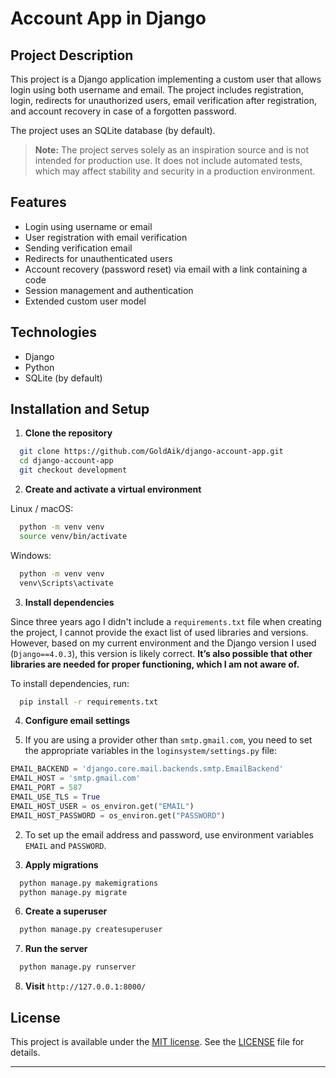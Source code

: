 # Account App in Django

## Project Description
This project is a Django application implementing a custom user that allows login using both username and email. The project includes registration, login, redirects for unauthorized users, email verification after registration, and account recovery in case of a forgotten password.

The project uses an SQLite database (by default).

> **Note:** The project serves solely as an inspiration source and is not intended for production use. It does not include automated tests, which may affect stability and security in a production environment.

## Features
- Login using username or email
- User registration with email verification
- Sending verification email
- Redirects for unauthenticated users
- Account recovery (password reset) via email with a link containing a code
- Session management and authentication
- Extended custom user model

## Technologies
- Django
- Python
- SQLite (by default)

## Installation and Setup

1. **Clone the repository**
```bash
  git clone https://github.com/GoldAik/django-account-app.git
  cd django-account-app
  git checkout development
```

2. **Create and activate a virtual environment**

Linux / macOS:
```bash
  python -m venv venv
  source venv/bin/activate
```

Windows:
```bash
  python -m venv venv
  venv\Scripts\activate
```

3. **Install dependencies**

Since three years ago I didn't include a `requirements.txt` file when creating the project, I cannot provide the exact list of used libraries and versions. However, based on my current environment and the Django version I used (`Django==4.0.3`), this version is likely correct. **It’s also possible that other libraries are needed for proper functioning, which I am not aware of.**

To install dependencies, run:

```bash
  pip install -r requirements.txt
```

4. **Configure email settings**

 1. If you are using a provider other than `smtp.gmail.com`, you need to set the appropriate variables in the `loginsystem/settings.py` file:

```python
EMAIL_BACKEND = 'django.core.mail.backends.smtp.EmailBackend'
EMAIL_HOST = 'smtp.gmail.com'
EMAIL_PORT = 587
EMAIL_USE_TLS = True
EMAIL_HOST_USER = os_environ.get("EMAIL")
EMAIL_HOST_PASSWORD = os_environ.get("PASSWORD")
```

 2. To set up the email address and password, use environment variables `EMAIL` and `PASSWORD`.

5. **Apply migrations**
```bash
  python manage.py makemigrations
  python manage.py migrate
```

6. **Create a superuser**
```bash
  python manage.py createsuperuser
```

7. **Run the server**
```bash
  python manage.py runserver
```

8. **Visit** `http://127.0.0.1:8000/`

## License

This project is available under the [MIT license](https://choosealicense.com/licenses/mit/). See the [LICENSE](https://github.com/GoldAik/django-account-app/blob/main/LICENSE) file for details.

---